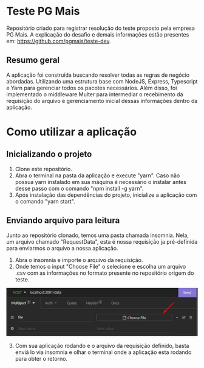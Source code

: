 # Teste PG Mais

Repositório criado para registrar resolução do teste proposto pela empresa PG Mais. A explicação do desafio e demais informações estão presentes em: <https://github.com/pgmais/teste-dev>.

## Resumo geral

A aplicação foi construída buscando resolver todas as regras de negócio abordadas. Utilizando uma estrutura base com NodeJS, Express, Typescript e Yarn para gerenciar todos os pacotes necessários. Além disso, foi implementado o middleware Multer para intermediar o recebimento da requisição do arquivo e gerenciamento inicial dessas informações dentro da aplicação.

# Como utilizar a aplicação

## Inicializando o projeto

1. Clone este repositório.
2. Abra o terminal na pasta da aplicação e execute "yarn". Caso não possua yarn instalado em sua máquina
   é necessário o instalar antes desse passo com o comando "npm install -g yarn".
3. Após instalação das dependências do projeto, inicialize a aplicação com o comando "yarn start".

## Enviando arquivo para leitura

Junto ao repositório clonado, temos uma pasta chamada insomnia. Nela, um arquivo chamado "RequestData", esta é nossa requisição ja pré-definida para enviarmos o arquivo a nossa aplicação.

1. Abra o insomnia e importe o arquivo da requisição.
2. Onde temos o input "Choose File" o selecione e escolha um arquivo .csv com as informações no formato presente no repositório origem do teste.

![image](insomnia/img/helpInsomnia.jpg)

3. Com sua aplicação rodando e o arquivo da requisição definido, basta enviá lo via insomnia e olhar o terminal onde a aplicação esta rodando para obter o retorno.
